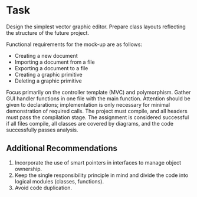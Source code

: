 # Task

Design the simplest vector graphic editor. Prepare class layouts reflecting the structure of the future project.

Functional requirements for the mock-up are as follows:

* Creating a new document
* Importing a document from a file
* Exporting a document to a file
* Creating a graphic primitive
* Deleting a graphic primitive

Focus primarily on the controller template (MVC) and polymorphism. Gather GUI handler functions in one file with the main function. Attention should be given to declarations; implementation is only necessary for minimal demonstration of required calls. The project must compile, and all headers must pass the compilation stage. The assignment is considered successful if all files compile, all classes are covered by diagrams, and the code successfully passes analysis.

## Additional Recommendations

1. Incorporate the use of smart pointers in interfaces to manage object ownership.
2. Keep the single responsibility principle in mind and divide the code into logical modules (classes, functions).
3. Avoid code duplication.

